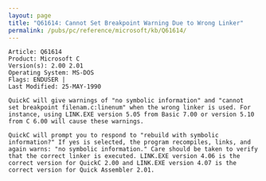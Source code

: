 ```yaml
---
layout: page
title: "Q61614: Cannot Set Breakpoint Warning Due to Wrong Linker"
permalink: /pubs/pc/reference/microsoft/kb/Q61614/
---
```


	Article: Q61614
	Product: Microsoft C
	Version(s): 2.00 2.01
	Operating System: MS-DOS
	Flags: ENDUSER |
	Last Modified: 25-MAY-1990
	
	QuickC will give warnings of "no symbolic information" and "cannot
	set breakpoint filenam.c:linenum" when the wrong linker is used. For
	instance, using LINK.EXE version 5.05 from Basic 7.00 or version 5.10
	from C 6.00 will cause these warnings.
	
	QuickC will prompt you to respond to "rebuild with symbolic
	information?" If yes is selected, the program recompiles, links, and
	again warns: "no symbolic information." Care should be taken to verify
	that the correct linker is executed. LINK.EXE version 4.06 is the
	correct version for QuickC 2.00 and LINK.EXE version 4.07 is the
	correct version for Quick Assembler 2.01.
